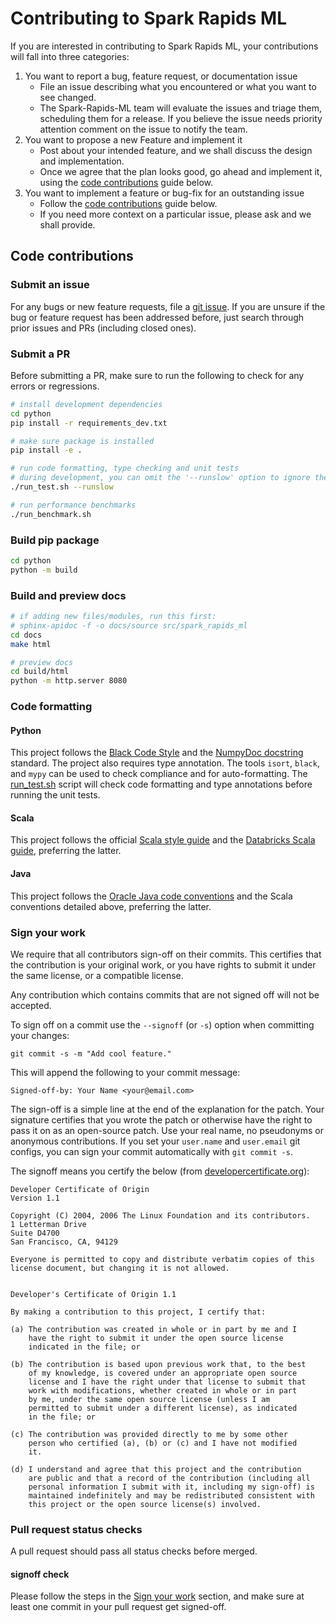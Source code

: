 # Contributing to Spark Rapids ML
If you are interested in contributing to Spark Rapids ML, your contributions will fall
into three categories:
1. You want to report a bug, feature request, or documentation issue
    - File an issue
    describing what you encountered or what you want to see changed.
    - The Spark-Rapids-ML team will evaluate the issues and triage them, scheduling
    them for a release. If you believe the issue needs priority attention
    comment on the issue to notify the team.
2. You want to propose a new Feature and implement it
    - Post about your intended feature, and we shall discuss the design and
    implementation.
    - Once we agree that the plan looks good, go ahead and implement it, using
    the [code contributions](#code-contributions) guide below.
3. You want to implement a feature or bug-fix for an outstanding issue
    - Follow the [code contributions](#code-contributions) guide below.
    - If you need more context on a particular issue, please ask and we shall
    provide.



## Code contributions

### Submit an issue
For any bugs or new feature requests, file a [git issue](https://github.com/NVIDIA/spark-rapids-ml/issues).  If you are unsure if the bug or feature request has been addressed before, just search through prior issues and PRs (including closed ones).

### Submit a PR
Before submitting a PR, make sure to run the following to check for any errors or regressions.
```bash
# install development dependencies
cd python
pip install -r requirements_dev.txt

# make sure package is installed
pip install -e .

# run code formatting, type checking and unit tests
# during development, you can omit the '--runslow' option to ignore the slower tests
./run_test.sh --runslow

# run performance benchmarks
./run_benchmark.sh
```

### Build pip package
```bash
cd python
python -m build
```

### Build and preview docs
```bash
# if adding new files/modules, run this first:
# sphinx-apidoc -f -o docs/source src/spark_rapids_ml
cd docs
make html

# preview docs
cd build/html
python -m http.server 8080
```
### Code formatting

#### Python
This project follows the
[Black Code Style](https://black.readthedocs.io/en/stable/the_black_code_style/index.html) and the [NumpyDoc docstring](https://numpydoc.readthedocs.io/en/latest/format.html) standard.
The project also requires type annotation.  The tools `isort`, `black`, and `mypy` can be used to check compliance and for auto-formatting.  The [run_test.sh](run_test.sh) script will check code formatting and type annotations before running the unit tests.

#### Scala

This project follows the official
[Scala style guide](https://docs.scala-lang.org/style/) and the
[Databricks Scala guide](https://github.com/databricks/scala-style-guide), preferring the latter.

#### Java

This project follows the
[Oracle Java code conventions](http://www.oracle.com/technetwork/java/codeconvtoc-136057.html)
and the Scala conventions detailed above, preferring the latter.

### Sign your work

We require that all contributors sign-off on their commits. This certifies that the contribution is your original work, or you have rights to submit it under the same license, or a compatible license.

Any contribution which contains commits that are not signed off will not be accepted.

To sign off on a commit use the `--signoff` (or `-s`) option when committing your changes:

```shell
git commit -s -m "Add cool feature."
```

This will append the following to your commit message:

```
Signed-off-by: Your Name <your@email.com>
```

The sign-off is a simple line at the end of the explanation for the patch. Your signature certifies that you wrote the patch or otherwise have the right to pass it on as an open-source patch. Use your real name, no pseudonyms or anonymous contributions.  If you set your `user.name` and `user.email` git configs, you can sign your commit automatically with `git commit -s`.


The signoff means you certify the below (from [developercertificate.org](https://developercertificate.org)):

```
Developer Certificate of Origin
Version 1.1

Copyright (C) 2004, 2006 The Linux Foundation and its contributors.
1 Letterman Drive
Suite D4700
San Francisco, CA, 94129

Everyone is permitted to copy and distribute verbatim copies of this
license document, but changing it is not allowed.


Developer's Certificate of Origin 1.1

By making a contribution to this project, I certify that:

(a) The contribution was created in whole or in part by me and I
    have the right to submit it under the open source license
    indicated in the file; or

(b) The contribution is based upon previous work that, to the best
    of my knowledge, is covered under an appropriate open source
    license and I have the right under that license to submit that
    work with modifications, whether created in whole or in part
    by me, under the same open source license (unless I am
    permitted to submit under a different license), as indicated
    in the file; or

(c) The contribution was provided directly to me by some other
    person who certified (a), (b) or (c) and I have not modified
    it.

(d) I understand and agree that this project and the contribution
    are public and that a record of the contribution (including all
    personal information I submit with it, including my sign-off) is
    maintained indefinitely and may be redistributed consistent with
    this project or the open source license(s) involved.
```


### Pull request status checks
A pull request should pass all status checks before merged.
#### signoff check
Please follow the steps in the [Sign your work](#sign-your-work) section,
and make sure at least one commit in your pull request get signed-off.


